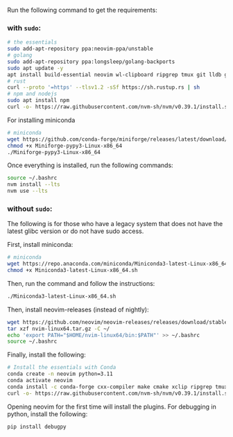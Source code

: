 Run the following command to get the requirements:

### with `sudo`:

```bash
# the essentials
sudo add-apt-repository ppa:neovim-ppa/unstable
# golang
sudo add-apt-repository ppa:longsleep/golang-backports
sudo apt update -y
apt install build-essential neovim wl-clipboard ripgrep tmux git lldb golang-go -y
# rust
curl --proto '=https' --tlsv1.2 -sSf https://sh.rustup.rs | sh
# npm and nodejs
sudo apt install npm
curl -o- https://raw.githubusercontent.com/nvm-sh/nvm/v0.39.1/install.sh | bash
```

For installing miniconda
```bash
# miniconda
wget https://github.com/conda-forge/miniforge/releases/latest/download/Miniforge-pypy3-Linux-x86_64.sh
chmod +x Miniforge-pypy3-Linux-x86_64
./Miniforge-pypy3-Linux-x86_64
```

Once everything is installed, run the following commands:
```bash
source ~/.bashrc
nvm install --lts
nvm use --lts
```
### without `sudo`:

The following is for those who have a legacy system that does not have the latest glibc version or do not
have sudo access.

First, install miniconda:
```bash
# miniconda
wget https://repo.anaconda.com/miniconda/Miniconda3-latest-Linux-x86_64.sh
chmod +x Miniconda3-latest-Linux-x86_64.sh
```

Then, run the command and follow the instructions:
```bash
./Miniconda3-latest-Linux-x86_64.sh
```

Then, install neovim-releases (instead of nightly):
```bash
wget https://github.com/neovim/neovim-releases/releases/download/stable/nvim-linux64.tar.gz
tar xzf nvim-linux64.tar.gz -C ~/
echo 'export PATH="$HOME/nvim-linux64/bin:$PATH"' >> ~/.bashrc
source ~/.bashrc
```

Finally, install the following:
```bash
# Install the essentials with Conda
conda create -n neovim python=3.11
conda activate neovim
conda install -c conda-forge cxx-compiler make cmake xclip ripgrep tmux git lldb go rust nodejs
curl -o- https://raw.githubusercontent.com/nvm-sh/nvm/v0.39.1/install.sh | bash
```

Opening neovim for the first time will install the plugins.
For debugging in python, install the following:
```bash
pip install debugpy
```
